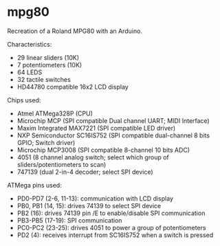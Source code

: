 # mpg80
Recreation of a Roland MPG80 with an Arduino.

Characteristics:
- 29 linear sliders (10K)
- 7 potentiometers (10K)
- 64 LEDS
- 32 tactile switches
- HD44780 compatible 16x2 LCD display

Chips used:
- Atmel ATMega328P (CPU)
- Microchip MCP (SPI compatible Dual channel UART; MIDI Interface)
- Maxim Integrated MAX7221 (SPI compatible LED driver)
- NXP Semiconductor SC16IS752 (SPI compatible dual-channel 8 bits GPIO; Switch driver)
- Microchip MCP3008 (SPI compatible 8-channel 10 bits ADC)
- 4051 (8 channel analog switch; select which group of sliders/potentiometers to scan)
- 747139 (dual 2-in-4 decoder; select SPI device)
 
ATMega pins used:
- PD0-PD7 (2-6, 11-13): communication with LCD display
- PB0, PB1 (14, 15): drives 74139 to select SPI device
- PB2 (16): drives 74139 pin /E to enable/disable SPI communication
- PB3-PB5 (17-19): SPI communication
- PC0-PC2 (23-25): drives 4051 to power a group of potentiometers
- PD2 (4): receives interrupt from SC16IS752 when a switch is pressed
